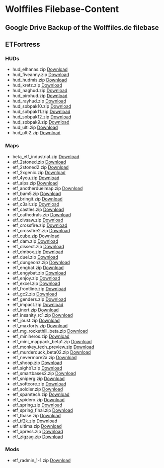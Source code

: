 # Wolffiles Filebase-Content
## Google Drive Backup of the Wolffiles.de filebase

## ETFortress
### HUDs
* hud_elhanas.zip  [Download](https://drive.google.com/uc?id=1X1q-2i5-oknAYsuhg1k8HDIbPZBMcEId&export=download)
* hud_fiveanny.zip  [Download](https://drive.google.com/uc?id=1qtbvu7zwX6C-wIx6s3vPhjz1YjAhQG1N&export=download)
* hud_hudmis.zip  [Download](https://drive.google.com/uc?id=1y02z0mAPYLfBifwwJUGjRUZuZEQzqjfi&export=download)
* hud_kretz.zip  [Download](https://drive.google.com/uc?id=1rS5InESS1WkHHe_YOY2PCZE0LrSeHlER&export=download)
* hud_naghud.zip  [Download](https://drive.google.com/uc?id=131sKXgaAJtw7Q5vvep9ak8iSaH5lRNP7&export=download)
* hud_pirxhud.zip  [Download](https://drive.google.com/uc?id=1kRzmrO1X0o3QtrQTzTAalkIuerq42PRb&export=download)
* hud_rayhud.zip  [Download](https://drive.google.com/uc?id=10JQstJZd75zl5E_M7kFqznE1F0wt9GHy&export=download)
* hud_sobpak10.zip  [Download](https://drive.google.com/uc?id=1SHGgXi7V02ok8SjGPw1sCvpRq51gEKyf&export=download)
* hud_sobpak11.zip  [Download](https://drive.google.com/uc?id=1ZvIuiwKXmD3uiCi6ZGmncnZfpAMi75Wn&export=download)
* hud_sobpak12.zip  [Download](https://drive.google.com/uc?id=1vvY0pV5nfxSZOyCl5dhF0RBUOw1LY_Bh&export=download)
* hud_sobpak9.zip  [Download](https://drive.google.com/uc?id=1rTbuxhbXmcQuVZop-k0pGKH6B_8-Kn3a&export=download)
* hud_ulti.zip  [Download](https://drive.google.com/uc?id=1wOW1drPcbs8c8DSDaiTS-0Fh6bSKOOPA&export=download)
* hud_ulti2.zip  [Download](https://drive.google.com/uc?id=1vhnFqq0jwirGqZL9pj2vLHK0h8WbHS1l&export=download)
### Maps
* beta_etf_industrial.zip  [Download](https://drive.google.com/uc?id=1TPlYXHkoUaH1Ds7K-az0RaQ72y05wMHJ&export=download)
* etf_2stoned.zip  [Download](https://drive.google.com/uc?id=1dxaJSWI7882OVgHJzpeUvADqZ3MzVumd&export=download)
* etf_2stoned2.zip  [Download](https://drive.google.com/uc?id=1i1Sf6KC4qA3ZtrU7bJ2qjPjNjUkP5vdt&export=download)
* etf_2xgenic.zip  [Download](https://drive.google.com/uc?id=1Z9AuyPdk6vyjhLXtFXEWTZxddvUF4_dC&export=download)
* etf_4you.zip  [Download](https://drive.google.com/uc?id=14hz1MNLwstdpOVSBQePB9kzfuVYrg6eJ&export=download)
* etf_alps.zip  [Download](https://drive.google.com/uc?id=1IMsh6XBxCfV1gImSiZ1MyQi-hSA0cMuF&export=download)
* etf_anotherduelmap.zip  [Download](https://drive.google.com/uc?id=1I57DtYYBTR5Z-TP-6liMkMwnVy4T4K4q&export=download)
* etf_bam5.zip  [Download](https://drive.google.com/uc?id=1Z-h-SK8E1EDE2CE94WHZLK6Dp0y_B1Pw&export=download)
* etf_bringit.zip  [Download](https://drive.google.com/uc?id=1J51zP5Ay4hww8eD81cBD7BoLbQ1LufNk&export=download)
* etf_c3air.zip  [Download](https://drive.google.com/uc?id=10CsZ2s38avRJca72pUwvUkVZxGmIGKTh&export=download)
* etf_castles.zip  [Download](https://drive.google.com/uc?id=1f18mcfMbIwv9yaimukTQRWXh_tYjQZTh&export=download)
* etf_cathedrals.zip  [Download](https://drive.google.com/uc?id=1waaYC9lN8U8bVMdKthxmW6F1xD1-XeBy&export=download)
* etf_civsaw.zip  [Download](https://drive.google.com/uc?id=136C1A1eTHojEEIDA2IamUDJbjnyQW0Qg&export=download)
* etf_crossfire.zip  [Download](https://drive.google.com/uc?id=1-wPGTywYJ5X4dQ5Hg_RERdOLXRpEx5IU&export=download)
* etf_crossfire2.zip  [Download](https://drive.google.com/uc?id=1JjXhJqRyM7pWQu6i2wIAP1Gj0j30lBFN&export=download)
* etf_cube.zip  [Download](https://drive.google.com/uc?id=1Jxnb3n_PYY-ZJx2fKhFfx6Pk4M9DBkms&export=download)
* etf_dam.zip  [Download](https://drive.google.com/uc?id=1KwobCoRb1qKYgXvuoAqWiz8CkD1owfs2&export=download)
* etf_dissect.zip  [Download](https://drive.google.com/uc?id=1CIK-RdXdQ9AVP-n6ozRzN10BqaCjNVS3&export=download)
* etf_dmbox.zip  [Download](https://drive.google.com/uc?id=1XzJSgdBsx_HAoGUgQwh16lGsdCTtsfxs&export=download)
* etf_duel.zip  [Download](https://drive.google.com/uc?id=1k-4vwG9BPMa8_O7I2ujdwOvFt1U3oHjx&export=download)
* etf_dungeonz.zip  [Download](https://drive.google.com/uc?id=159ZhesuuKOTpW5kFsWwNBt1wlQHpeu70&export=download)
* etf_engbat.zip  [Download](https://drive.google.com/uc?id=1wWkPkTNJxpCVHeOUtlPYetpa00GZIzC8&export=download)
* etf_engybat.zip  [Download](https://drive.google.com/uc?id=1i74m5_LzU5Ocsby62vzviXemiMLMeW70&export=download)
* etf_enjoy.zip  [Download](https://drive.google.com/uc?id=1MJ7FrfrzCqLsTZkp3Y-79d4PNhV9lGyw&export=download)
* etf_excel.zip  [Download](https://drive.google.com/uc?id=16QsU6UUVopG6hB2S8vNqDVwEn6e6jUVp&export=download)
* etf_frontline.zip  [Download](https://drive.google.com/uc?id=127O0BBcpQW2UTe4ymy1Tl9MxG4aewvU1&export=download)
* etf_gc2.zip  [Download](https://drive.google.com/uc?id=10Ate_607dtmw9138L29QZ8g0y1TDKPht&export=download)
* etf_genders.zip  [Download](https://drive.google.com/uc?id=1km7iPqcQjnmhsZ_POzPtWMX_qFThaxrR&export=download)
* etf_impact.zip  [Download](https://drive.google.com/uc?id=1_b7dtoZgbn9IMtbjIwm-Lyv8-5KMRD9u&export=download)
* etf_inert.zip  [Download](https://drive.google.com/uc?id=1ZTiSdC_7JhkFxriPgf4Qw6xUPFgXeLqM&export=download)
* etf_insanity_rc1.zip  [Download](https://drive.google.com/uc?id=1IBHO6LUTCok41JLnJQbZXhCd3sQgb-DP&export=download)
* etf_joust.zip  [Download](https://drive.google.com/uc?id=16gwOfKdLHjfjtIrvA3_FjsARUNen_dLm&export=download)
* etf_maxforts.zip  [Download](https://drive.google.com/uc?id=1JvlA2Q6ERXERKWwKZSddmXT9WB3xysNU&export=download)
* etf_mg_rockethill_beta.zip  [Download](https://drive.google.com/uc?id=1nKKWfe6XiY_CZqhQO3r256mTeZ2ByQTg&export=download)
* etf_miniheros.zip  [Download](https://drive.google.com/uc?id=16xtg5LQCwXewMlXffqgm8UKwh1aGagoV&export=download)
* etf_mini_mappack_beta1.zip  [Download](https://drive.google.com/uc?id=1rhYYOkxH6pEX1JdkrftIE1z0Z6OAyDd9&export=download)
* etf_monkey_tech_preview.zip  [Download](https://drive.google.com/uc?id=1hnHUqEaz7putGaK2pAFkp2TPQqhIz8ju&export=download)
* etf_murderduck_beta02.zip  [Download](https://drive.google.com/uc?id=1USXY67l1-DFft6PiUFsIOvsFpidSrKKV&export=download)
* etf_nevermore2a.zip  [Download](https://drive.google.com/uc?id=1rcUzJV1Irc3B-GOnV5Q9Kn-ig_AG5qsi&export=download)
* etf_shoop.zip  [Download](https://drive.google.com/uc?id=16rLlOtElkk3bVt3lYVj-U5UFOC6wJwz_&export=download)
* etf_sighb1.zip  [Download](https://drive.google.com/uc?id=1mao7fv_KLVcBGaSZIgP8VPQTBg145L5Y&export=download)
* etf_smartbases2.zip  [Download](https://drive.google.com/uc?id=1f_aBCuOLplLoN_tmh64BBDgaVCWaYWw5&export=download)
* etf_sniperg.zip  [Download](https://drive.google.com/uc?id=12XriJUsxk2AKZQE9JwYyX0rgbWBbnbsm&export=download)
* etf_softcore.zip  [Download](https://drive.google.com/uc?id=1XVykq1kpho6RdJ7Rus6v72l5HpoRNEJl&export=download)
* etf_soldier.zip  [Download](https://drive.google.com/uc?id=1CQ0UJNyv4mkEP6v_a8e3jBxk7DXGOK62&export=download)
* etf_spamtech.zip  [Download](https://drive.google.com/uc?id=14PwuwEXizBNOGL7ejd8iO2vLy2wO36jF&export=download)
* etf_spiderx.zip  [Download](https://drive.google.com/uc?id=1T9vLFFZera6gcFf0KtUf2rqB8q7aP9_Z&export=download)
* etf_spring.zip  [Download](https://drive.google.com/uc?id=1dFO1sVogHEp76R1B5Tg0fyC9pvPmxlbs&export=download)
* etf_spring_final.zip  [Download](https://drive.google.com/uc?id=1TQ8JToyjflUEWAwytJfCTS5x4QATaaYL&export=download)
* etf_tbase.zip  [Download](https://drive.google.com/uc?id=1FlmSc-Iq4GNPjAVkWnB8_-gOEOq_rMsm&export=download)
* etf_tf2k.zip  [Download](https://drive.google.com/uc?id=1B9BPy9IGo0LGMZROs-UlQvwdwBxNfK13&export=download)
* etf_ultima.zip  [Download](https://drive.google.com/uc?id=1UqiV7BUBV4wurM0FzdbXCyEmjcWQbbCm&export=download)
* etf_xpress.zip  [Download](https://drive.google.com/uc?id=1EU9csNm-mqFHGiQwVxbkcxWhR5Q8ccXZ&export=download)
* etf_zigzag.zip  [Download](https://drive.google.com/uc?id=1s1b1x4OnkgEuOOsm4-JB3XJAcM6UVw6z&export=download)
### Mods
* etf_radmin_1-1.zip  [Download](https://drive.google.com/uc?id=1psp7uk-M6XyrJf3YN2fv9ij8l3SERfo-&export=download)
